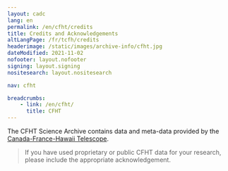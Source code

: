 ```yaml
---
layout: cadc
lang: en
permalink: /en/cfht/credits
title: Credits and Acknowledgements
altLangPage: /fr/tcfh/credits
headerimage: /static/images/archive-info/cfht.jpg
dateModified: 2021-11-02
nofooter: layout.nofooter
signing: layout.signing
nositesearch: layout.nositesearch

nav: cfht

breadcrumbs:
    - link: /en/cfht/
      title: CFHT
---
```


<div class="about_text">
<p>
The CFHT Science Archive contains data and meta-data provided by the
  <a rel="external" href="http://www.cfht.hawaii.edu" class="ui-link">Canada-France-Hawaii Telescope</a>.
</p>

<blockquote>
  If you have used proprietary or public CFHT data for your research, please include the appropriate acknowledgement.
</blockquote>
</div>
